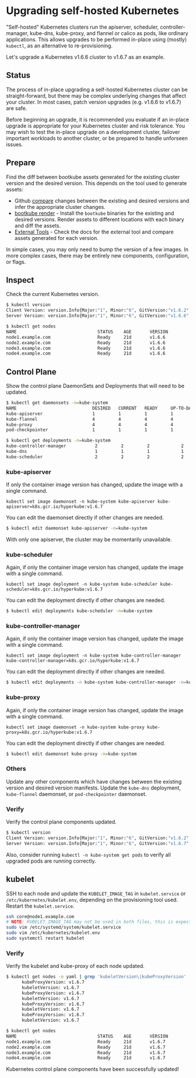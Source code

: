 # Upgrading self-hosted Kubernetes

"Self-hosted" Kubernetes clusters run the apiserver, scheduler, controller-manager, kube-dns, kube-proxy, and flannel or calico as pods, like ordinary applications. This allows upgrades to be performed in-place using (mostly) `kubectl`, as an alternative to re-provisioning.

Let's upgrade a Kubernetes v1.6.6 cluster to v1.6.7 as an example.

## Status

The process of in-place upgrading a self-hosted Kubernetes cluster can be straight-forward, but there may be complex underlying changes that affect your cluster. In most cases, patch version upgrades (e.g. v1.6.6 to v1.6.7) are safe.

Before beginning an upgrade, it is recommended you evaluate if an in-place upgrade is appropriate for your Kubernetes cluster and risk tolerance. You may wish to test the in-place upgrade on a development cluster, failover important workloads to another cluster, or be prepared to handle unforseen issues.

## Prepare

Find the diff between bootkube assets generated for the existing cluster version and the desired version. This depends on the tool used to generate assets:

* Github [compare](https://github.com/kubernetes-sigs/bootkube/compare/v0.5.0...v0.5.1) changes between the existing and desired versions and infer the appropriate cluster changes.
* [bootkube render](https://github.com/kubernetes-sigs/bootkube) - Install the `bootkube` binaries for the existing and desired versions. Render assets to different locations with each binary and diff the assets.
* [External Tools](users-integrations.md) - Check the docs for the external tool and compare assets generated for each version.

In simple cases, you may only need to bump the version of a few images. In more complex cases, there may be entirely new components, configuration, or flags.

## Inspect

Check the current Kubernetes version.

```sh
$ kubectl version
Client Version: version.Info{Major:"1", Minor:"6", GitVersion:"v1.6.2", GitCommit:"477efc3cbe6a7effca06bd1452fa356e2201e1ee", GitTreeState:"clean", BuildDate:"2017-04-19T20:33:11Z", GoVersion:"go1.7.5", Compiler:"gc", Platform:"linux/amd64"}
Server Version: version.Info{Major:"1", Minor:"6", GitVersion:"v1.6.6", GitCommit:"42a5c8b99c994a51d9ceaed5d0254f177e97d419", GitTreeState:"clean", BuildDate:"2017-06-21T01:10:07Z", GoVersion:"go1.7.6", Compiler:"gc", Platform:"linux/amd64"}
```

```sh
$ kubectl get nodes
NAME                               STATUS    AGE       VERSION
node1.example.com                  Ready     21d       v1.6.6
node2.example.com                  Ready     21d       v1.6.6
node3.example.com                  Ready     21d       v1.6.6
node4.example.com                  Ready     21d       v1.6.6
```

## Control Plane

Show the control plane DaemonSets and Deployments that will need to be updated.

```sh
$ kubectl get daemonsets -n=kube-system
NAME                             DESIRED   CURRENT   READY     UP-TO-DATE   AVAILABLE   NODE-SELECTOR                     AGE
kube-apiserver                   1         1         1         1            1           node-role.kubernetes.io/master=   21d
kube-flannel                     4         4         4         4            4           <none>                            21d
kube-proxy                       4         4         4         4            4           <none>                            21d
pod-checkpointer                 1         1         1         1            1           node-role.kubernetes.io/master=   21d

$ kubectl get deployments -n=kube-system
kube-controller-manager           2         2         2            2           21d
kube-dns                          1         1         1            1           21d
kube-scheduler                    2         2         2            2           21d
```

### kube-apiserver

If only the container image version has changed, update the image with a single command.

```
kubectl set image daemonset -n kube-system kube-apiserver kube-apiserver=k8s.gcr.io/hyperkube:v1.6.7
```

You can edit the daemonset directly if other changes are needed.

```sh
$ kubectl edit daemonset kube-apiserver -n=kube-system
```

With only one apiserver, the cluster may be momentarily unavailable.

### kube-scheduler

Again, if only the container image version has changed, update the image with a single command.

```
kubectl set image deployment -n kube-system kube-scheduler kube-scheduler=k8s.gcr.io/hyperkube:v1.6.7
```

You can edit the deployment directly if other changes are needed.

```sh
$ kubectl edit deployments kube-scheduler -n=kube-system
```

### kube-controller-manager

Again, if only the container image version has changed, update the image with a single command.

```
kubectl set image deployment -n kube-system kube-controller-manager kube-controller-manager=k8s.gcr.io/hyperkube:v1.6.7
```

You can edit the deployment directly if other changes are needed.

```sh
$ kubectl edit deployments -n kube-system kube-controller-manager -n=kube-system
```

### kube-proxy

Again, if only the container image version has changed, update the image with a single command.

```
kubectl set image daemonset -n kube-system kube-proxy kube-proxy=k8s.gcr.io/hyperkube:v1.6.7
```

You can edit the deployment directly if other changes are needed.

```sh
$ kubectl edit daemonset kube-proxy -n=kube-system
```

### Others

Update any other components which have changes between the existing version and desired version manifests. Update the `kube-dns` deployment, `kube-flannel` daemonset, or `pod-checkpointer` daemonset.

### Verify

Verify the control plane components updated.

```sh
$ kubectl version
Client Version: version.Info{Major:"1", Minor:"6", GitVersion:"v1.6.2", GitCommit:"477efc3cbe6a7effca06bd1452fa356e2201e1ee", GitTreeState:"clean", BuildDate:"2017-04-19T20:33:11Z", GoVersion:"go1.7.5", Compiler:"gc", Platform:"linux/amd64"}
Server Version: version.Info{Major:"1", Minor:"6", GitVersion:"v1.6.7", GitCommit:"c8c505ee26ac3ab4d1dff506c46bc5538bc66733", GitTreeState:"clean", BuildDate:"2017-07-06T17:38:33Z", GoVersion:"go1.7.6", Compiler:"gc", Platform:"linux/amd64"}
```

Also, consider running `kubectl -n kube-system get pods` to verify all upgraded pods are running correctly.

## kubelet

SSH to each node and update the `KUBELET_IMAGE_TAG` in `kubelet.service` or `/etc/kubernetes/kubelet.env`, depending on the provisioning tool used. Restart the `kubelet.service`.

```sh
ssh core@node1.example.com
# NOTE: KUBELET_IMAGE_TAG may not be used in both files, this is expected
sudo vim /etc/systemd/system/kubelet.service
sudo vim /etc/kubernetes/kubelet.env
sudo systemctl restart kubelet
```

### Verify

Verify the kubelet and kube-proxy of each node updated.

```sh
$ kubectl get nodes -o yaml | grep 'kubeletVersion\|kubeProxyVersion'
      kubeProxyVersion: v1.6.7
      kubeletVersion: v1.6.7
      kubeProxyVersion: v1.6.7
      kubeletVersion: v1.6.7
      kubeProxyVersion: v1.6.7
      kubeletVersion: v1.6.7
      kubeProxyVersion: v1.6.7
      kubeletVersion: v1.6.7
```

```sh
$ kubectl get nodes
NAME                               STATUS    AGE       VERSION
node1.example.com                  Ready     21d       v1.6.7
node2.example.com                  Ready     21d       v1.6.7
node3.example.com                  Ready     21d       v1.6.7
node4.example.com                  Ready     21d       v1.6.7
```

Kubernetes control plane components have been successfully updated!

